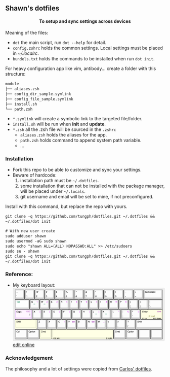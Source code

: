 ## Shawn's dotfiles
<div align="center">
<h4>To setup and sync settings across devices</h4>
</div>

Meaning of the files:
 - `dot` the main script, run `dot --help` for detail.
 - `config.zshrc` holds the common settings. Local settings must be placed in *~/.localrc*.
 - `bundels.txt` holds the commands to be installed when run `dot init`.

For heavy configuration app like vim, antibody... create a folder with this structure:
```text
module
├── aliases.zsh
├── config_dir_sample.symlink
├── config_file_sample.symlink
├── install.sh
└── path.zsh
```
- `*.symlink` will create a symbolic link to the targeted file/folder.
- `install.sh` will be run when **init** and **update**.
- `*.zsh` all the .zsh file will be sourced in the `.zshrc`
  - `aliases.zsh` holds the aliases for the app.
  - `path.zsh` holds command to append system path variable.
  - ...


### Installation
- Fork this repo to be able to customize and sync your settings.
- Beware of hardcode:
  1. installation path must be `~/.dotfiles`.
  1. some installation that can not be installed with the package manager, will be placed under `~/.locals`.
  1. git username and email will be set to mine, if not preconfigured.

Install with this command, but replace the repo with yours.
```shell script
git clone -q https://github.com/tungph/dotfiles.git ~/.dotfiles && ~/.dotfiles/dot init
```

```shell
# With new user create
sudo adduser shawn
sudo usermod -aG sudo shawn
sudo echo "shawn ALL=(ALL) NOPASSWD:ALL" >> /etc/sudoers
sudo su - shawn
git clone -q https://github.com/tungph/dotfiles.git ~/.dotfiles && ~/.dotfiles/dot init
```
### Reference:
* My keyboard layout:
![Keyboard layout](karabiner/keyboard-layout.png)
[edit online](http://www.keyboard-layout-editor.com/##@@=~%0A%60&=!%0A1&=%2F@%0A2&=%23%0A3&=$%0A4&=%25%0A5&=%5E%0A6&=%2F&%0A7&=*%0A8&=(%0A9&=)%0A0&=%2F_%0A-&=+%0A%2F=&_w:2%3B&=Backspace%3B&@_c=%23d6d6d6&t=%23007a51&w:1.5%3B&=Tab&_c=%23cccccc&t=%23000000%0A%0A%23c223db%0A%0A%0A%0A%0A%0A%0A%23007a51&fa@:0&:0&:0&:0&:0&:0&:0&:0&:0&:1%3B%3B&=Q%0A%0A1%0A%0A%0A%0A%0A%0A%0A%3E%3E&=W%0A%0A2%0A%0A%0A%0A%0A%0A%0A%3C%3C&_t=%23000000%0A%0A%23c223db%3B&=E%0A%0A3&=R%0A%0A4&=T%0A%0A5&=Y%0A%0A6&=U%0A%0A7&=I%0A%0A8&=O%0A%0A9&=P%0A%0A0&_t=%23000000%3B&=%7B%0A%5B&=%7D%0A%5D&_w:1.5%3B&=%7C%0A%5C%3B&@_c=%23f3d9ff&t=%23000000%0A%0A%238f1aa1&fa@:0&:0&:2%3B&w:1.75%3B&=Caps%0A%0AESC%0A%60%0A%0A%0A%0A~&_c=%23cccccc&t=%23000000%0A%0A%23c223db&f:3%3B&=A%0A%0A%5B&_f:3%3B&=S%0A%0A%7B&_f:3%3B&=D%0A%0A(&_f:3%3B&=F%0A%0A)&_f:3%3B&=G%0A%0A%7D&_f:3%3B&=H%0A%0A%5D&_t=%23000000%0A%0A%23c223db%0A%0A%0A%0A%0A%0A%0A%23007a51&fa@:0&:0&:0&:0&:0&:0&:0&:0&:0&:1%3B%3B&=J%0A%0A+%0A%0A%0A%0A%0A%0A%0A%3E%3E&=K%0A%0A-%0A%0A%0A%0A%0A%0A%0A%3C%3C&_t=%23000000%0A%0A%23c223db%3B&=L%0A%0A*&=%2F:%0A%2F%3B%0A%25&=%22%0A'%0A%2F=&_c=%23f6f7dc&t=%23000000%0A%0A%238f1aa1%0A%0A%0A%0A%0A%0A%0A%0A%238f9156&a:0&fa@:0&:0&:2&:0&:0&:0&:0&:0&:0&:1&:0%3B&w:2.25%3B&=Enter%0A%0Asave%0A%0AC%2F:%20up%0ACS%2F:%20down%0A%0A%0A%0A%0AS%2F:%20end%3B&@_t=%23000000&a:4&w:2.25%3B&=Shift&_c=%23cccccc%3B&=Z&=X&_t=%23000000%0A%0A%23c223db&f:3%3B&=C%0A%0A!&_t=%23000000%0A%0A%238f1aa1%3B&=V%0A%0Asel&_t=%23000000%3B&=B&_t=%23000000%0A%0A%238f1aa1%3B&=N%0A%0Adel&_t=%23000000%0A%0A%23c223db&f:3%3B&=M%0A%0A%2F_&_t=%23000000%3B&=%3C%0A,&=%3E%0A.&=%3F%0A%2F%2F&_w:2.75%3B&=Shift%3B&@_w:1.25%3B&=Ctrl&_w:1.25%3B&=Option&_c=%23f6f7dc&w:1.25%3B&=Cmd&_a:3&w:6.25%3B&=%0A%0A%0A%0ACS%2F:%20left%0AS%2F:%20right&_c=%23cccccc&a:4&w:1.25%3B&=Cmd&_w:1.25%3B&=Option&_a:7&w:1.25%3B&=&_w:1.25%3B&=)
### Acknowledgement
The philosophy and a lot of settings were copied from [Carlos' dotfiles](https://github.com/caarlos0/dotfiles).
